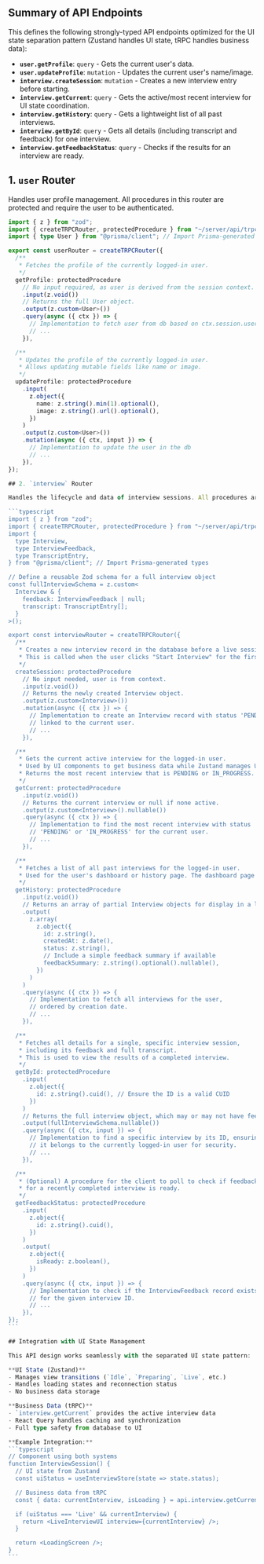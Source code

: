 ## Summary of API Endpoints

This defines the following strongly-typed API endpoints optimized for the UI state separation pattern (Zustand handles UI state, tRPC handles business data):

- **`user.getProfile`**: `query` - Gets the current user's data.
- **`user.updateProfile`**: `mutation` - Updates the current user's name/image.
- **`interview.createSession`**: `mutation` - Creates a new interview entry before starting.
- **`interview.getCurrent`**: `query` - Gets the active/most recent interview for UI state coordination.
- **`interview.getHistory`**: `query` - Gets a lightweight list of all past interviews.
- **`interview.getById`**: `query` - Gets all details (including transcript and feedback) for one interview.
- **`interview.getFeedbackStatus`**: `query` - Checks if the results for an interview are ready.

## 1. `user` Router

Handles user profile management. All procedures in this router are protected and require the user to be authenticated.

````typescript
import { z } from "zod";
import { createTRPCRouter, protectedProcedure } from "~/server/api/trpc";
import { type User } from "@prisma/client"; // Import Prisma-generated type

export const userRouter = createTRPCRouter({
  /**
   * Fetches the profile of the currently logged-in user.
   */
  getProfile: protectedProcedure
    // No input required, as user is derived from the session context.
    .input(z.void())
    // Returns the full User object.
    .output(z.custom<User>())
    .query(async ({ ctx }) => {
      // Implementation to fetch user from db based on ctx.session.user.id
      // ...
    }),

  /**
   * Updates the profile of the currently logged-in user.
   * Allows updating mutable fields like name or image.
   */
  updateProfile: protectedProcedure
    .input(
      z.object({
        name: z.string().min(1).optional(),
        image: z.string().url().optional(),
      })
    )
    .output(z.custom<User>())
    .mutation(async ({ ctx, input }) => {
      // Implementation to update the user in the db
      // ...
    }),
});

## 2. `interview` Router

Handles the lifecycle and data of interview sessions. All procedures are protected.

```typescript
import { z } from "zod";
import { createTRPCRouter, protectedProcedure } from "~/server/api/trpc";
import {
  type Interview,
  type InterviewFeedback,
  type TranscriptEntry,
} from "@prisma/client"; // Import Prisma-generated types

// Define a reusable Zod schema for a full interview object
const fullInterviewSchema = z.custom<
  Interview & {
    feedback: InterviewFeedback | null;
    transcript: TranscriptEntry[];
  }
>();

export const interviewRouter = createTRPCRouter({
  /**
   * Creates a new interview record in the database before a live session begins.
   * This is called when the user clicks "Start Interview" for the first time.
   */
  createSession: protectedProcedure
    // No input needed, user is from context.
    .input(z.void())
    // Returns the newly created Interview object.
    .output(z.custom<Interview>())
    .mutation(async ({ ctx }) => {
      // Implementation to create an Interview record with status 'PENDING'
      // linked to the current user.
      // ...
    }),

  /**
   * Gets the current active interview for the logged-in user.
   * Used by UI components to get business data while Zustand manages UI state.
   * Returns the most recent interview that is PENDING or IN_PROGRESS.
   */
  getCurrent: protectedProcedure
    .input(z.void())
    // Returns the current interview or null if none active.
    .output(z.custom<Interview>().nullable())
    .query(async ({ ctx }) => {
      // Implementation to find the most recent interview with status
      // 'PENDING' or 'IN_PROGRESS' for the current user.
      // ...
    }),

  /**
   * Fetches a list of all past interviews for the logged-in user.
   * Used for the user's dashboard or history page. The dashboard page will consume this API to display a list of recent interviews.
   */
  getHistory: protectedProcedure
    .input(z.void())
    // Returns an array of partial Interview objects for display in a list.
    .output(
      z.array(
        z.object({
          id: z.string(),
          createdAt: z.date(),
          status: z.string(),
          // Include a simple feedback summary if available
          feedbackSummary: z.string().optional().nullable(),
        })
      )
    )
    .query(async ({ ctx }) => {
      // Implementation to fetch all interviews for the user,
      // ordered by creation date.
      // ...
    }),

  /**
   * Fetches all details for a single, specific interview session,
   * including its feedback and full transcript.
   * This is used to view the results of a completed interview.
   */
  getById: protectedProcedure
    .input(
      z.object({
        id: z.string().cuid(), // Ensure the ID is a valid CUID
      })
    )
    // Returns the full interview object, which may or may not have feedback yet.
    .output(fullInterviewSchema.nullable())
    .query(async ({ ctx, input }) => {
      // Implementation to find a specific interview by its ID, ensuring
      // it belongs to the currently logged-in user for security.
      // ...
    }),

  /**
   * (Optional) A procedure for the client to poll to check if feedback
   * for a recently completed interview is ready.
   */
  getFeedbackStatus: protectedProcedure
    .input(
      z.object({
        id: z.string().cuid(),
      })
    )
    .output(
      z.object({
        isReady: z.boolean(),
      })
    )
    .query(async ({ ctx, input }) => {
      // Implementation to check if the InterviewFeedback record exists
      // for the given interview ID.
      // ...
    }),
});
```

## Integration with UI State Management

This API design works seamlessly with the separated UI state pattern:

**UI State (Zustand)**
- Manages view transitions (`Idle`, `Preparing`, `Live`, etc.)
- Handles loading states and reconnection status
- No business data storage

**Business Data (tRPC)**
- `interview.getCurrent` provides the active interview data
- React Query handles caching and synchronization
- Full type safety from database to UI

**Example Integration:**
```typescript
// Component using both systems
function InterviewSession() {
  // UI state from Zustand
  const uiStatus = useInterviewStore(state => state.status);

  // Business data from tRPC
  const { data: currentInterview, isLoading } = api.interview.getCurrent.useQuery();

  if (uiStatus === 'Live' && currentInterview) {
    return <LiveInterviewUI interview={currentInterview} />;
  }

  return <LoadingScreen />;
}
```
